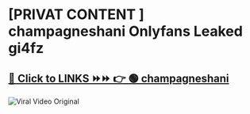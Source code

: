 
 # [PRIVAT CONTENT ] champagneshani Onlyfans Leaked gi4fz

## <h2><a href="https://clipsfans.com/champagneshani&ref=git">🔗 Click to LINKS ⏩⏩ 👉 🟢 champagneshani </a></h2>

<a href="https://clipsfans.com/champagneshani&ref=git" rel="nofollow" data-target="animated-image.originalLink"><img src="https://i.ibb.co.com/xMMVF88/686577567.gif" alt="Viral Video Original" style="max-width: 100%; display: inline-block;" data-target="animated-image.originalImage"></a>

